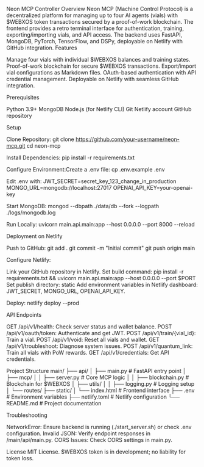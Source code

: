 Neon MCP Controller
Overview
Neon MCP (Machine Control Protocol) is a decentralized platform for managing up to four AI agents (vials) with $WEBXOS token transactions secured by a proof-of-work blockchain. The frontend provides a retro terminal interface for authentication, training, exporting/importing vials, and API access. The backend uses FastAPI, MongoDB, PyTorch, TensorFlow, and DSPy, deployable on Netlify with GitHub integration.
Features

Manage four vials with individual $WEBXOS balances and training states.
Proof-of-work blockchain for secure $WEBXOS transactions.
Export/import vial configurations as Markdown files.
OAuth-based authentication with API credential management.
Deployable on Netlify with seamless GitHub integration.

Prerequisites

Python 3.9+
MongoDB
Node.js (for Netlify CLI)
Git
Netlify account
GitHub repository

Setup

Clone Repository:
git clone https://github.com/your-username/neon-mcp.git
cd neon-mcp


Install Dependencies:
pip install -r requirements.txt


Configure Environment:Create a .env file:
cp .env.example .env

Edit .env with:
JWT_SECRET=secret_key_123_change_in_production
MONGO_URL=mongodb://localhost:27017
OPENAI_API_KEY=your-openai-key


Start MongoDB:
mongod --dbpath ./data/db --fork --logpath ./logs/mongodb.log


Run Locally:
uvicorn main.api.main:app --host 0.0.0.0 --port 8000 --reload



Deployment on Netlify

Push to GitHub:
git add .
git commit -m "Initial commit"
git push origin main


Configure Netlify:

Link your GitHub repository in Netlify.
Set build command: pip install -r requirements.txt && uvicorn main.api.main:app --host 0.0.0.0 --port $PORT
Set publish directory: static
Add environment variables in Netlify dashboard: JWT_SECRET, MONGO_URL, OPENAI_API_KEY.


Deploy:
netlify deploy --prod



API Endpoints

GET /api/v1/health: Check server status and wallet balance.
POST /api/v1/oauth/token: Authenticate and get JWT.
POST /api/v1/train/{vial_id}: Train a vial.
POST /api/v1/void: Reset all vials and wallet.
GET /api/v1/troubleshoot: Diagnose system issues.
POST /api/v1/quantum_link: Train all vials with PoW rewards.
GET /api/v1/credentials: Get API credentials.

Project Structure
main/
├── api/
│   ├── main.py          # FastAPI entry point
│   ├── mcp/
│   │   ├── server.py    # Core MCP logic
│   │   ├── blockchain.py # Blockchain for $WEBXOS
│   ├── utils/
│   │   ├── logging.py   # Logging setup
│   └── routes/
├── static/
│   └── index.html       # Frontend interface
├── .env                 # Environment variables
├── netlify.toml         # Netlify configuration
└── README.md            # Project documentation

Troubleshooting

NetworkError: Ensure backend is running (./start_server.sh) or check .env configuration.
Invalid JSON: Verify endpoint responses in /main/api/main.py.
CORS Issues: Check CORS settings in main.py.

License
MIT License. $WEBXOS token is in development; no liability for token loss.
